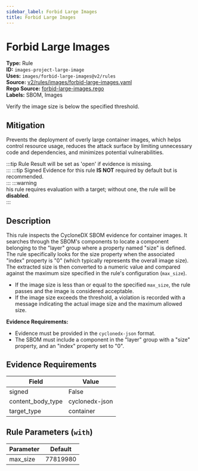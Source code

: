 ```yaml
---
sidebar_label: Forbid Large Images
title: Forbid Large Images
---  
```

# Forbid Large Images  
**Type:** Rule  
**ID:** `images-project-large-image`  
**Uses:** `images/forbid-large-images@v2/rules`  
**Source:** [v2/rules/images/forbid-large-images.yaml](https://github.com/scribe-public/sample-policies/v2/rules/images/forbid-large-images.yaml)  
**Rego Source:** [forbid-large-images.rego](https://github.com/scribe-public/sample-policies/v2/rules/images/forbid-large-images.rego)  
**Labels:** SBOM, Images  

Verify the image size is below the specified threshold.


## Mitigation  
Prevents the deployment of overly large container images, which helps control resource usage, reduces the attack surface by limiting unnecessary code and dependencies, and minimizes potential vulnerabilities.


:::tip 
Rule Result will be set as 'open' if evidence is missing.  
::: 
:::tip 
Signed Evidence for this rule **IS NOT** required by default but is recommended.  
::: 
:::warning  
his rule requires evaluation with a target; without one, the rule will be **disabled**.  
::: 

## Description  
This rule inspects the CycloneDX SBOM evidence for container images. It searches through the SBOM's components
to locate a component belonging to the "layer" group where a property named "size" is defined. The rule specifically
looks for the size property when the associated "index" property is "0" (which typically represents the overall image size).
The extracted size is then converted to a numeric value and compared against the maximum size specified in the rule's configuration (`max_size`).

- If the image size is less than or equal to the specified `max_size`, the rule passes and the image is considered acceptable.
- If the image size exceeds the threshold, a violation is recorded with a message indicating the actual image size and the maximum allowed size.

**Evidence Requirements:**

- Evidence must be provided in the `cyclonedx-json` format.
- The SBOM must include a component in the "layer" group with a "size" property, and an "index" property set to "0".


## Evidence Requirements  
| Field | Value |
|-------|-------|
| signed | False |
| content_body_type | cyclonedx-json |
| target_type | container |

## Rule Parameters (`with`)  
| Parameter | Default |
|-----------|---------|
| max_size | 77819980 |
